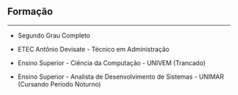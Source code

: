 ## Formação

---

-  Segundo Grau Completo

- ETEC Antônio Devisate - Técnico em Administração

- Ensino Superior - Ciência da Computação - UNIVEM (Trancado)

- Ensino Superior - Analista de Desenvolvimento de Sistemas - UNIMAR (Cursando Periodo Noturno)

